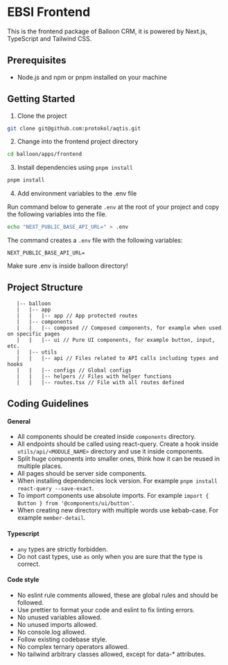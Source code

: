 # EBSI Frontend

This is the frontend package of Balloon CRM, it is powered by Next.js, TypeScript and Tailwind CSS.

## Prerequisites

- Node.js and npm or pnpm installed on your machine

## Getting Started

1. Clone the project

```bash
git clone git@github.com:protokol/aqtis.git
```

2. Change into the frontend project directory

```bash
cd balloon/apps/frontend
```

3. Install dependencies using `pnpm install`

```bash
pnpm install
```

4. Add environment variables to the .env file

Run command below to generate `.env` at the root of your project and copy the following variables into the file.

```bash
echo "NEXT_PUBLIC_BASE_API_URL=" > .env
```

The command creates a `.env` file with the following variables:

```
NEXT_PUBLIC_BASE_API_URL=
```

Make sure .env is inside balloon directory!

## Project Structure

```
   |-- balloon
   |   |-- app
   |   |   |-- app // App protected routes
   |   |-- components
   |   |   |-- composed // Composed components, for example when used on specific pages
   |   |   |-- ui // Pure UI components, for example button, input, etc.
   |   |-- utils
   |   |   |-- api // Files related to API calls including types and hooks
   |   |   |-- configs // Global configs
   |   |   |-- helpers // Files with helper functions
   |   |   |-- routes.tsx // File with all routes defined
```

## Coding Guidelines

#### General

- All components should be created inside `components` directory.
- All endpoints should be called using react-query. Create a hook inside `utils/api/<MODULE_NAME>` directory and use it
  inside components.
- Split huge components into smaller ones, think how it can be reused in multiple places.
- All pages should be server side components.
- When installing dependencies lock version. For example `pnpm install react-query --save-exact`.
- To import components use absolute imports. For example `import { Button } from '@components/ui/button'`.
- When creating new directory with multiple words use kebab-case. For example `member-detail`.

#### Typescript

- `any` types are strictly forbidden.
- Do not cast types, use `as` only when you are sure that the type is correct.

#### Code style

- No eslint rule comments allowed, these are global rules and should be followed.
- Use prettier to format your code and eslint to fix linting errors.
- No unused variables allowed.
- No unused imports allowed.
- No console.log allowed.
- Follow existing codebase style.
- No complex ternary operators allowed.
- No tailwind arbitrary classes allowed, except for data-* attributes.
